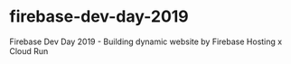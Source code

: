 # firebase-dev-day-2019
 Firebase Dev Day 2019 - Building dynamic website by Firebase Hosting x Cloud Run
